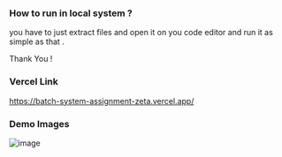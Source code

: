 ###  How to run in local system ?

you have to just extract files and  open it on you code editor  and run it as simple as that .


Thank You ! 

###  Vercel Link 
https://batch-system-assignment-zeta.vercel.app/

### Demo Images 

![image](https://github.com/Fida143/Batch-System-assignment/assets/101417366/10e7be75-4896-479d-8efc-df47568a7719)
